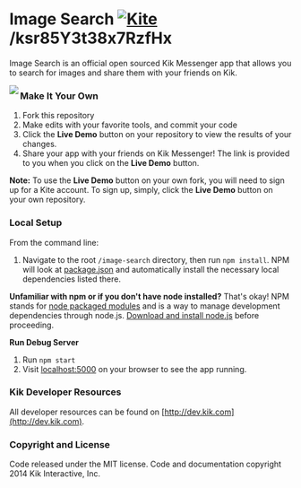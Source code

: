 # Image Search       [![Kite](https://usekite.com/live-demo-button.png)](https://localhost/deploy)/ksr85Y3t38x7RzfHx

Image Search is an official open sourced Kik Messenger app that allows you to search for images and share them with your friends on Kik.

<img align="left" style="float:left;" src="sample.png">


### Make It Your Own

  1. Fork this repository
  2. Make edits with your favorite tools, and commit your code
  3. Click the **Live Demo** button on your repository to view the results of your changes.
  4. Share your app with your friends on Kik Messenger! The link is provided to you when you click on the **Live Demo** button.  

**Note:** To use the **Live Demo** button on your own fork, you will need to sign up for a Kite account. To sign up, simply, click the **Live Demo** button on your own repository.   


### Local Setup

From the command line:

1. Navigate to the root `/image-search` directory, then run `npm install`. NPM will look at [package.json](https://github.com/twbs/bootstrap/blob/master/package.json) and automatically install the necessary local dependencies listed there.

**Unfamiliar with npm or if you don't have node installed?** That's okay! NPM stands for [node packaged modules](http://npmjs.org/) and is a way to manage development dependencies through node.js. [Download and install node.js](http://nodejs.org/download/) before proceeding.

**Run Debug Server**

1. Run `npm start`
2. Visit [localhost:5000](http://localhost:5000/) on your browser to see the app running.


### Kik Developer Resources

All developer resources can be found on [http://dev.kik.com](http://dev.kik.com).


### Copyright and License

Code released under the MIT license. Code and documentation copyright 2014 Kik Interactive, Inc.
